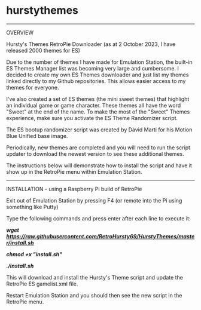 # hurstythemes

-------
OVERVIEW

Hursty's Themes RetroPie Downloader (as at 2 October 2023, I have released 2000 themes for ES)

Due to the number of themes I have made for Emulation Station, the built-in ES Themes Manager list was becoming very large and cumbersome.  I decided to create my own ES Themes downloader and just list my themes linked directly to my Github repositories.  This allows easier access to my themes for everyone.

I've also created a set of ES themes (the mini sweet themes) that highlight an individual game or game character.  These themes all have the word "Sweet" at the end of the name.  To make the most of the "Sweet" Themes experience, make sure you activate the ES Theme Randomizer script.

The ES bootup randomizer script was created by David Marti for his Motion Blue Unified base image.

Periodically, new themes are completed and you will need to run the script updater to download the newest version to see these additional themes.

The instructions below will demonstrate how to install the script and have it show up in the RetroPie menu within Emulation Station.

-------
INSTALLATION - using a Raspberry Pi build of RetroPie

Exit out of Emulation Station by pressing F4 (or remote into the Pi using something like Putty)

Type the following commands and press enter after each line to execute it:

***wget https://raw.githubusercontent.com/RetroHursty69/HurstyThemes/master/install.sh***

***chmod +x "install.sh"***

***./install.sh***

This will download and install the Hursty's Theme script and update the RetroPie ES gamelist.xml file.

Restart Emulation Station and you should then see the new script in the RetroPie menu.
